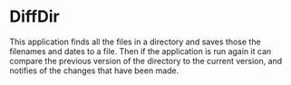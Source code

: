 DiffDir
=======

This application finds all the files in a directory and saves those the filenames and dates to a file. Then if the application is run again it can compare the previous version of the directory to the current version, and notifies of the changes that have been made.